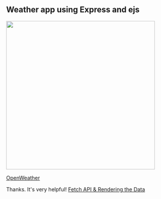 ## Weather app using Express and ejs

<img src="https://res.cloudinary.com/djnhw4aey/image/upload/v1648212714/readme_larc7k.png" width="400">

[OpenWeather](https://openweathermap.org/)

Thanks. It's very helpful!
[Fetch API & Rendering the Data](https://www.youtube.com/watch?v=6LaGLqUHKms)
